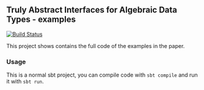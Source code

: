 ## Truly Abstract Interfaces for Algebraic Data Types - examples

[![Build Status](https://travis-ci.org/nicolasstucki/TrulyAbstractInterfacesForAlgebraicDataTypes-FullCode.svg?branch=master)](https://travis-ci.org/nicolasstucki/TrulyAbstractInterfacesForAlgebraicDataTypes-FullCode)

This project shows contains the full code of the examples in the paper.

### Usage

This is a normal sbt project, you can compile code with `sbt compile` and run it with `sbt run`.

